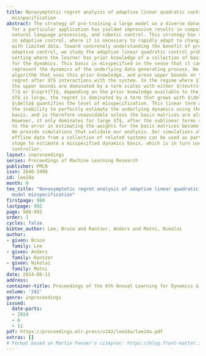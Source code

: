 ```yaml
---
title: Nonasymptotic regret analysis of adaptive linear quadratic control with model
  misspecification
abstract: The strategy of pre-training a large model on a diverse dataset, then fine-tuning
  for a particular application has yielded impressive results in computer vision,
  natural language processing, and robotic control. This strategy has vast potential
  in adaptive control, where it is necessary to rapidly adapt to changing conditions
  with limited data. Toward concretely understanding the benefit of pre-training for
  adaptive control, we study the adaptive linear quadratic control problem in the
  setting where the learner has prior knowledge of a collection of basis matrices
  for the dynamics. This basis is misspecified in the sense that it cannot perfectly
  represent the dynamics of the underlying data generating process. We propose an
  algorithm that uses this prior knowledge, and prove upper bounds on the expected
  regret after $T$ interactions with the system. In the regime where $T$ is small,
  the upper bounds are dominated by a term scales with either $\texttt{poly}(\log
  T)$ or $\sqrt{T}$, depending on the prior knowledge available to the learner. When
  $T$ is large, the regret is dominated by a term that grows with $\delta T$, where
  $\delta$ quantifies the level of misspecification. This linear term arises due to
  the inability to perfectly estimate the underlying dynamics using the misspecified
  basis, and is therefore unavoidable unless the basis matrices are also adapted online.
  However, it only dominates for large $T$, after the sublinear terms arising due
  to the error in estimating the weights for the basis matrices become negligible.
  We provide simulations that validate our analysis. Our simulations also show that
  offline data from a collection of related systems can be used as part of a pre-training
  stage to estimate a misspecified dynamics basis, which is in turn used by our adaptive
  controller.
layout: inproceedings
series: Proceedings of Machine Learning Research
publisher: PMLR
issn: 2640-3498
id: lee24a
month: 0
tex_title: "Nonasymptotic regret analysis of adaptive linear quadratic control with
  model misspecification"
firstpage: 980
lastpage: 992
page: 980-992
order: 1
cycles: false
bibtex_author: Lee, Bruce and Rantzer, Anders and Matni, Nikolai
author:
- given: Bruce
  family: Lee
- given: Anders
  family: Rantzer
- given: Nikolai
  family: Matni
date: 2024-06-11
address:
container-title: Proceedings of the 6th Annual Learning for Dynamics & Control Conference
volume: '242'
genre: inproceedings
issued:
  date-parts:
  - 2024
  - 6
  - 11
pdf: https://proceedings.mlr.press/v242/lee24a/lee24a.pdf
extras: []
# Format based on Martin Fenner's citeproc: https://blog.front-matter.io/posts/citeproc-yaml-for-bibliographies/
---
```

